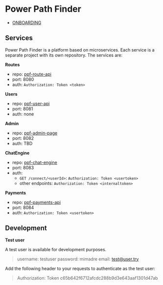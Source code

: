# Power Path Finder

- [ONBOARDING](./ONBOARDING.md)

## Services

Power Path Finder is a platform based on microservices. Each service is a separate project with its own repository. The services are:

**Routes**
- repo: [ppf-route-api](./ppf-route-api/README.md)
- port: 8080
- auth: `Authorization: Token <token>`

**Users**
- repo: [ppf-user-api](./ppf-user-api/README.md)
- port: 8081
- auth: none

**Admin**
- repo: [ppf-admin-page](./ppf-admin-page/README.md)
- port: 8082
- auth: TBD

**ChatEngine**
- repo: [ppf-chat-engine](./ppf-chat-engine/README.md)
- port: 8083
- auth:
    - `GET /connect/<userId>`: `Authorization: Token <usertoken>`
    - other endpoints: `Authorization: Token <internaltoken>` 

**Payments**
- repo: [ppf-payments-api](./ppf-payments-api/README.md)
- port: 8084
- auth: `Authorization: Token <usertoken>`

## Development
**Test user**

A test user is available for development purposes.
> username: testuser
> password: mimadre
> email: test@user.try

Add the following header to your requests to authenticate as the test user:
> Authorization: Token c65b642f6712afcdc288b9d3e643aaf1301d47ab

